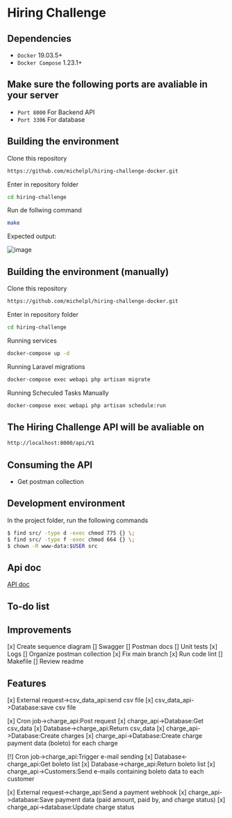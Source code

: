 # Hiring Challenge


## Dependencies

*   ``Docker`` 19.03.5+
*   ``Docker Compose`` 1.23.1+

## Make sure the following ports are avaliable in your server

*   ``Port 8000`` For Backend API
*   ``Port 3306`` For database

## Building the environment

Clone this repository

```bash
https://github.com/michelpl/hiring-challenge-docker.git
```

Enter in repository folder

```bash
cd hiring-challenge
```

Run de follwing command

```bash
make
```
Expected output:

![image](https://user-images.githubusercontent.com/6605776/210116184-9ca95dce-9989-46fa-ad81-94361dc99400.png)

## Building the environment (manually)

Clone this repository

```bash
https://github.com/michelpl/hiring-challenge-docker.git
```

Enter in repository folder

```bash
cd hiring-challenge
```

Running services
```bash
docker-compose up -d
```

Running Laravel migrations
```bash
docker-compose exec webapi php artisan migrate
```

Running Scheculed Tasks Manually
```bash
docker-compose exec webapi php artisan schedule:run 
```

## The Hiring Challenge API will be avaliable on
```bash
http://localhost:8000/api/V1
```

## Consuming the API

- Get postman collection

## Development environment

In the project folder, run the following commands

```bash
$ find src/ -type d -exec chmod 775 {} \;
$ find src/ -type f -exec chmod 664 {} \;
$ chown -R www-data:$USER src
```

## Api doc
[API doc](https://#)

## To-do list

## Improvements


[x] Create sequence diagram
[] Swagger
[] Postman docs
[] Unit tests
[x] Logs
[] Organize postman collection
[x] Fix main branch
[x] Run code lint
[] Makefile
[] Review readme


## Features

[x] External request->csv_data_api:send csv file
[x] csv_data_api->Database:save csv file

[x] Cron job->charge_api:Post request
[x] charge_api->Database:Get csv_data
[x] Database->charge_api:Return csv_data
[x] charge_api->Database:Create charges 
[x] charge_api->Database:Create charge payment data (boleto) for each charge

[!] Cron job->charge_api:Trigger e-mail sending
[x] Database<-charge_api:Get boleto list
[x] Database->charge_api:Return boleto list
[x] charge_api->Customers:Send e-mails containing boleto data to each customer

[x] External request->charge_api:Send a payment webhook
[x] charge_api->database:Save payment data (paid amount, paid by, and charge status)
[x] charge_api->database:Update charge status

